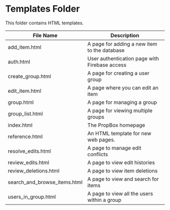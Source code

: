 # Templates Folder

This folder contains HTML templates.


| File Name                    | Description                                   |
|------------------------------|-----------------------------------------------|
| add_item.html                | A page for adding a new item to the database  |
| auth.html                    | User authentication page with Firebase access |
| create_group.html            | A page for creating a user group              |
| edit_item.html               | A page where you can edit an item             |
| group.html                   | A page for managing a group                   |
| group_list.html              | A page for viewing multiple groups            |
| index.html                   | The PropBox homepage                          |
| reference.html               | An HTML template for new web pages.           |
| resolve_edits.html           | A page to manage edit conflicts               |
| review_edits.html            | A page to view edit histories                 |
| review_deletions.html        | A page to view item deletions                 |
| search_and_browse_items.html | A page to view and search for items           |
| users_in_group.html          | A page to view all the users within a group   |
